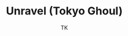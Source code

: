 ---
layout: "layouts/playing.html"
tags: "scores"
title: "Unravel (Tokyo Ghoul)"
author: "TK"
style: "film"
mei_file: "./Unravel (Tokyo Ghoul).mei"
---